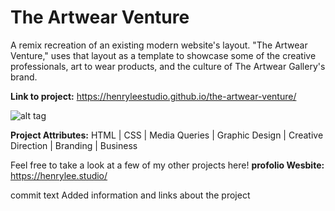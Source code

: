 # The Artwear Venture

A remix recreation of an existing modern website's layout. "The Artwear Venture," uses that layout as a template to showcase some of the creative professionals, art to wear products, and the culture of The Artwear Gallery's brand. 

**Link to project:** https://henryleestudio.github.io/the-artwear-venture/

![alt tag](https://henrylee.studio/img/venture-mockups.png)

**Project Attributes:** HTML | CSS | Media Queries | Graphic Design | Creative Direction | Branding | Business



Feel free to take a look at a few of my other projects here! 
**profolio Wesbite:** https://henrylee.studio/






commit text Added information and links about the project
